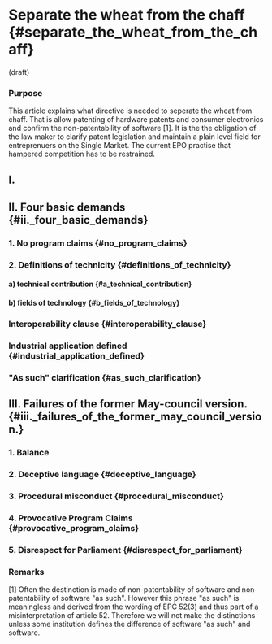 # Separate the wheat from the chaff {#separate_the_wheat_from_the_chaff}

(draft)

### Purpose

This article explains what directive is needed to seperate the wheat
from chaff. That is allow patenting of hardware patents and consumer
electronics and confirm the non-patentability of software \[1\]. It is
the the obligation of the law maker to clarify patent legislation and
maintain a plain level field for entreprenuers on the Single Market. The
current EPO practise that hampered competition has to be restrained.

## I.

## II. Four basic demands {#ii._four_basic_demands}

### 1. No program claims {#no_program_claims}

### 2. Definitions of technicity {#definitions_of_technicity}

#### a) technical contribution {#a_technical_contribution}

#### b) fields of technology {#b_fields_of_technology}

### Interoperability clause {#interoperability_clause}

### Industrial application defined {#industrial_application_defined}

### \"As such\" clarification {#as_such_clarification}

## III. Failures of the former May-council version. {#iii._failures_of_the_former_may_council_version.}

### 1. Balance

### 2. Deceptive language {#deceptive_language}

### 3. Procedural misconduct {#procedural_misconduct}

### 4. Provocative Program Claims {#provocative_program_claims}

### 5. Disrespect for Parliament {#disrespect_for_parliament}

### Remarks

\[1\] Often the destinction is made of non-patentability of software and
non-patentability of software \"as such\". However this phrase \"as
such\" is meaningless and derived from the wording of EPC 52(3) and thus
part of a misinterpretation of article 52. Therefore we will not make
the distinctions unless some institution defines the difference of
software \"as such\" and software.
